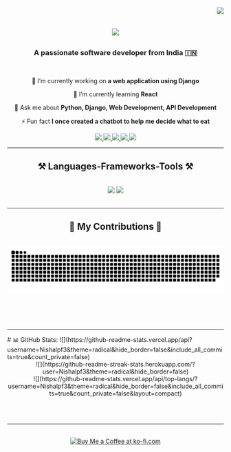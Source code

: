 <img align="right" src="https://visitor-badge.laobi.icu/badge?page_id=Nishalpf3.Nishalpf3" />

<h1 align="center">
    <img src="https://readme-typing-svg.herokuapp.com/?font=Righteous&size=35&center=true&vCenter=true&width=500&height=70&duration=4000&lines=Hi+There!+👋;+I'm+Mohammed+Nishal!;" />
</h1>

<h3 align="center">A passionate software developer from India 🇮🇳</h3>

<br/>

<div align="center">
 
 🔭 I’m currently working on **a web application using Django**
 
 🌱 I’m currently learning **React**

💬 Ask me about **Python, Django, Web Development, API Development**

⚡ Fun fact **I once created a chatbot to help me decide what to eat**

</div>
 
<div align="center"> 
  <a href="mailto:nishalpf3@gmail.com">
    <img src="https://img.shields.io/badge/Gmail-333333?style=for-the-badge&logo=gmail&logoColor=red" />
  </a>
  <a href="https://linkedin.com/in/mohammed-nishal-p-f-979a52220" target="_blank">
    <img src="https://img.shields.io/badge/LinkedIn-0077B5?style=for-the-badge&logo=linkedin&logoColor=white" target="_blank" />
  </a>
  <a href="https://www.instagram.com/nishal.p_f/" target="_blank">
    <img src="https://img.shields.io/badge/Instagram-%23E4405F.svg?style=for-the-badge&logo=instagram&logoColor=white" />
  </a>
 <a href="https://www.facebook.com/nishal.shalu.5" target="_blank">
    <img src="https://img.shields.io/badge/Facebook-%231877F2.svg?style=for-the-badge&logo=facebook&logoColor=white" />
  </a>
  <a href="https://your-portfolio-link.com" target="_blank">
     <img src="https://img.shields.io/badge/Portfolio-FF5722?style=for-the-badge&logo=todoist&logoColor=white" target="_blank" />
  </a>
</div>

<hr/>
 
<h2 align="center">⚒️ Languages-Frameworks-Tools ⚒️</h2>
<br/>
<div align="center">
    <img src="https://skillicons.dev/icons?i=python,django,react,html,css,bootstrap,figma,git,github,sqlite,postgresql" />
    <img src="https://skillicons.dev/icons?i=js,aws,java,c,cpp,flask" /><br>
</div>

<br/>
<hr/>

<div align="center">
  <h2>🐍 My Contributions 🐍</h2>
  <br>
  <img alt="snake eating my contributions" src="https://raw.githubusercontent.com/salesp07/salesp07/output/github-contribution-grid-snake.svg" />
  
  <br/><br/><br/>
</div>


<hr/>
# 📊 GitHub Stats:
![](https://github-readme-stats.vercel.app/api?username=Nishalpf3&theme=radical&hide_border=false&include_all_commits=true&count_private=false)
<br>
<div align=center>
  ![](https://github-readme-streak-stats.herokuapp.com/?user=Nishalpf3&theme=radical&hide_border=false)<br/>
![](https://github-readme-stats.vercel.app/api/top-langs/?username=Nishalpf3&theme=radical&hide_border=false&include_all_commits=true&count_private=false&layout=compact)

</div>

<br/><br/>

<hr/>

<br/>

<div align="center">
<a href='https://ko-fi.com/your-kofi-link' target='_blank'><img height='64' style='border:0px;height:64px;' src='https://storage.ko-fi.com/cdn/kofi1.png?v=3' border='0' alt='Buy Me a Coffee at ko-fi.com' /></a>
</div>

<br/>
